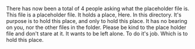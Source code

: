 There has now been a total of 4 people asking what the placeholder file is. This file is a placeholder file. It holds a place, Here. In this directory. It's purpose is to hold this place, and only to hold this place. It has no bearing on you, nor the other files in the folder. Please be kind to the place holder file and don't stare at it. It wants to be left alone. To do it's job. Which is to hold this place. 
